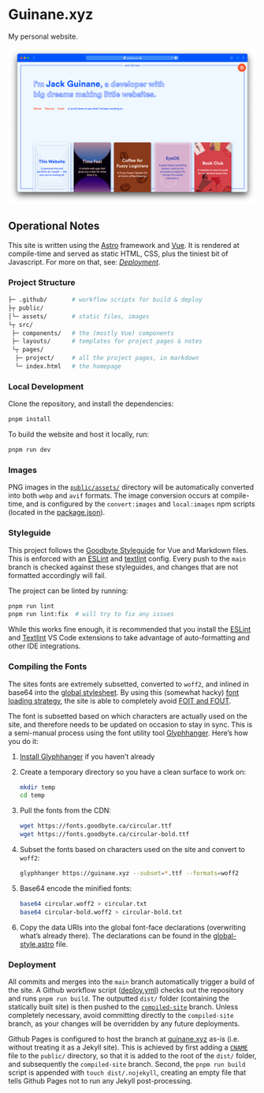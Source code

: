 # Guinane.xyz

My personal website.

![Screenshot of the website](./.github/screenshots/desktop.png)

## Operational Notes

This site is written using the [Astro](https://astro.build) framework and [Vue](https://vuejs.org).
It is rendered at compile-time and served as static HTML, CSS, plus the tiniest bit of Javascript.
For more on that, see: [_Deployment_](#deployment).

### Project Structure

```bash
├─ .github/       # workflow scripts for build & deploy
├┬ public/
│└─ assets/       # static files, images
└┬ src/
 ├─ components/   # the (mostly Vue) components
 ├─ layouts/      # templates for project pages & notes
 └┬ pages/
  ├─ project/     # all the project pages, in markdown
  └─ index.html   # the homepage
```

### Local Development

Clone the repository, and install the dependencies:

```bash
pnpm install
```

To build the website and host it locally, run:

```bash
pnpm run dev
```

### Images

PNG images in the [`public/assets/`](./public/assets) directory will be automatically converted into
both `webp` and `avif` formats. The image conversion occurs at compile-time, and is configured by
the `convert:images` and `local:images` npm scripts (located in the [package.json](./package.json)).

### Styleguide

This project follows the [Goodbyte Styleguide](https://github.com/GoodbyteCo/Styleguide) for Vue and
Markdown files. This is enforced with an [ESLint](./.eslintrc) and [textlint](./.textlintrc) config.
Every push to the `main` branch is checked against these styleguides, and changes that are not
formatted accordingly will fail.

The project can be linted by running:

```bash
pnpm run lint
pnpm run lint:fix  # will try to fix any issues
```

While this works fine enough, it is recommended that you install the
[ESLint](https://marketplace.visualstudio.com/items?itemName=dbaeumer.vscode-eslint) and
[Textlint](https://marketplace.visualstudio.com/items?itemName=taichi.vscode-textlint)
VS Code extensions to take advantage of auto-formatting and other IDE integrations.

### Compiling the Fonts

The sites fonts are extremely subsetted, converted to `woff2`, and inlined in base64 into the
[global stylesheet](./src/components/global-style.astro). By using this (somewhat hacky)
[font loading strategy](https://www.zachleat.com/web/comprehensive-webfonts/#inline-data-uri), the
site is able to completely avoid [FOIT and FOUT](https://css-tricks.com/fout-foit-foft/).

The font is subsetted based on which characters are actually used on the site, and therefore needs
to be updated on occasion to stay in sync. This is a semi-manual process using the font utility tool
[Glyphhanger](https://github.com/zachleat/glyphhanger). Here’s how you do it:


1. [Install Glyphhanger](https://www.sarasoueidan.com/blog/glyphhanger/) if you haven’t already

2. Create a temporary directory so you have a clean surface to work on:
	
	```bash
	mkdir temp
	cd temp
	```

3. Pull the fonts from the CDN:

	```bash
	wget https://fonts.goodbyte.ca/circular.ttf
	wget https://fonts.goodbyte.ca/circular-bold.ttf
	```

4. Subset the fonts based on characters used on the site and convert to `woff2`:
	
	```bash
	glyphhanger https://guinane.xyz --subset=*.ttf --formats=woff2
	```

5. Base64 encode the minified fonts:
	
	```bash
	base64 circular.woff2 > circular.txt
	base64 circular-bold.woff2 > circular-bold.txt
	```

6. Copy the data URIs into the global font-face declarations (overwriting what’s already there).
The declarations can be found in the [global-style.astro](./src/components/global-style.astro) file.

### Deployment

All commits and merges into the `main` branch automatically trigger a build of the site. A Github
workflow script ([deploy.yml](./.github/workflows/deploy.yml)) checks out the repository and runs
`pnpm run build`. The outputted `dist/` folder (containing the statically built site) is then
pushed to the [`compiled-site`](https://github.com/qjack001/qjack001.github.io/tree/compiled-site)
branch. Unless completely necessary, avoid committing directly to the `compiled-site` branch, as
your changes will be overridden by any future deployments.

Github Pages is configured to host the branch at [guinane.xyz](https://guinane.xyz) as-is (i.e.
without treating it as a Jekyll site). This is achieved by first adding a [`CNAME`](./public/CNAME)
file to the `public/` directory, so that it is added to the root of the `dist/` folder, and
subsequently the `compiled-site` branch. Second, the `pnpm run build` script is appended with
`touch dist/.nojekyll`, creating an empty file that tells Github Pages not to run any Jekyll
post-processing.
